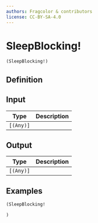 ```yaml
---
authors: Fragcolor & contributors
license: CC-BY-SA-4.0
---
```



# SleepBlocking!

```clojure
(SleepBlocking!)
```


## Definition




## Input

| Type | Description |
|------|-------------|
| `[(Any)]` |  |


## Output

| Type | Description |
|------|-------------|
| `[(Any)]` |  |


## Examples

```clojure
(SleepBlocking!

)
```
